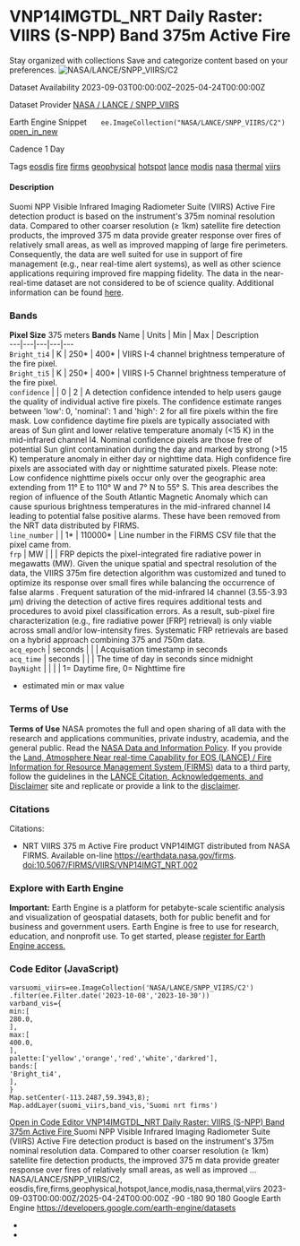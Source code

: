  
#  VNP14IMGTDL_NRT Daily Raster: VIIRS (S-NPP) Band 375m Active Fire 
Stay organized with collections  Save and categorize content based on your preferences. 
![NASA/LANCE/SNPP_VIIRS/C2](https://developers.google.com/earth-engine/datasets/images/NASA/NASA_LANCE_SNPP_VIIRS_C2_sample.png) 

Dataset Availability
    2023-09-03T00:00:00Z–2025-04-24T00:00:00Z 

Dataset Provider
     [ NASA / LANCE / SNPP_VIIRS ](https://www.earthdata.nasa.gov/learn/find-data/near-real-time/firms/vnp14imgtdlnrt) 

Earth Engine Snippet
     `    ee.ImageCollection("NASA/LANCE/SNPP_VIIRS/C2")   ` [ open_in_new ](https://code.earthengine.google.com/?scriptPath=Examples:Datasets/NASA/NASA_LANCE_SNPP_VIIRS_C2) 

Cadence
    1 Day 

Tags
     [eosdis](https://developers.google.com/earth-engine/datasets/tags/eosdis) [fire](https://developers.google.com/earth-engine/datasets/tags/fire) [firms](https://developers.google.com/earth-engine/datasets/tags/firms) [geophysical](https://developers.google.com/earth-engine/datasets/tags/geophysical) [hotspot](https://developers.google.com/earth-engine/datasets/tags/hotspot) [lance](https://developers.google.com/earth-engine/datasets/tags/lance) [modis](https://developers.google.com/earth-engine/datasets/tags/modis) [nasa](https://developers.google.com/earth-engine/datasets/tags/nasa) [thermal](https://developers.google.com/earth-engine/datasets/tags/thermal) [viirs](https://developers.google.com/earth-engine/datasets/tags/viirs)
#### Description
Suomi NPP Visible Infrared Imaging Radiometer Suite (VIIRS) Active Fire detection product is based on the instrument's 375m nominal resolution data. Compared to other coarser resolution (≥ 1km) satellite fire detection products, the improved 375 m data provide greater response over fires of relatively small areas, as well as improved mapping of large fire perimeters. Consequently, the data are well suited for use in support of fire management (e.g., near real-time alert systems), as well as other science applications requiring improved fire mapping fidelity.
The data in the near-real-time dataset are not considered to be of science quality.
Additional information can be found [here](https://earthdata.nasa.gov/earth-observation-data/near-real-time/firms).
### Bands
**Pixel Size** 375 meters 
**Bands**
Name | Units | Min | Max | Description  
---|---|---|---|---  
`Bright_ti4` | K |  250*  |  400*  | VIIRS I-4 channel brightness temperature of the fire pixel.  
`Bright_ti5` | K |  250*  |  400*  | VIIRS I-5 Channel brightness temperature of the fire pixel.  
`confidence` |  |  0  |  2  | A detection confidence intended to help users gauge the quality of individual active fire pixels. The confidence estimate ranges between 'low': 0, 'nominal': 1 and 'high': 2 for all fire pixels within the fire mask. Low confidence daytime fire pixels are typically associated with areas of Sun glint and lower relative temperature anomaly (<15 K) in the mid-infrared channel I4. Nominal confidence pixels are those free of potential Sun glint contamination during the day and marked by strong (>15 K) temperature anomaly in either day or nighttime data. High confidence fire pixels are associated with day or nighttime saturated pixels. Please note: Low confidence nighttime pixels occur only over the geographic area extending from 11° E to 110° W and 7° N to 55° S. This area describes the region of influence of the South Atlantic Magnetic Anomaly which can cause spurious brightness temperatures in the mid-infrared channel I4 leading to potential false positive alarms. These have been removed from the NRT data distributed by FIRMS.  
`line_number` |  |  1*  |  110000*  | Line number in the FIRMS CSV file that the pixel came from.  
`frp` | MW |  |  | FRP depicts the pixel-integrated fire radiative power in megawatts (MW). Given the unique spatial and spectral resolution of the data, the VIIRS 375m fire detection algorithm was customized and tuned to optimize its response over small fires while balancing the occurrence of false alarms . Frequent saturation of the mid-infrared I4 channel (3.55-3.93 μm) driving the detection of active fires requires additional tests and procedures to avoid pixel classification errors. As a result, sub-pixel fire characterization (e.g., fire radiative power [FRP] retrieval) is only viable across small and/or low-intensity fires. Systematic FRP retrievals are based on a hybrid approach combining 375 and 750m data.  
`acq_epoch` | seconds |  |  | Acquisation timestamp in seconds  
`acq_time` | seconds |  |  | The time of day in seconds since midnight  
`DayNight` |  |  |  | 1= Daytime fire, 0= Nighttime fire  
* estimated min or max value 
### Terms of Use
**Terms of Use**
NASA promotes the full and open sharing of all data with the research and applications communities, private industry, academia, and the general public. Read the [NASA Data and Information Policy](https://www.earthdata.nasa.gov/learn/use-data/data-use-policy).
If you provide the [Land, Atmosphere Near real-time Capability for EOS (LANCE) / Fire Information for Resource Management System (FIRMS)](https://earthdata.nasa.gov/earth-observation-data/near-real-time) data to a third party, follow the guidelines in the [LANCE Citation, Acknowledgements, and Disclaimer](https://earthdata.nasa.gov/earth-observation-data/near-real-time/citation#ed-lance-disclaimer) site and replicate or provide a link to the [disclaimer](https://earthdata.nasa.gov/earth-observation-data/near-real-time/citation#ed-lance-disclaimer).
### Citations
Citations:
  * NRT VIIRS 375 m Active Fire product VNP14IMGT distributed from NASA FIRMS. Available on-line https://earthdata.nasa.gov/firms. [doi:10.5067/FIRMS/VIIRS/VNP14IMGT_NRT.002](https://doi.org/10.5067/FIRMS/VIIRS/VNP14IMGT_NRT.002)


### Explore with Earth Engine
**Important:** Earth Engine is a platform for petabyte-scale scientific analysis and visualization of geospatial datasets, both for public benefit and for business and government users. Earth Engine is free to use for research, education, and nonprofit use. To get started, please [register for Earth Engine access.](https://console.cloud.google.com/earth-engine)
### Code Editor (JavaScript)
```
varsuomi_viirs=ee.ImageCollection('NASA/LANCE/SNPP_VIIRS/C2')
.filter(ee.Filter.date('2023-10-08','2023-10-30'))
varband_vis={
min:[
280.0,
],
max:[
400.0,
],
palette:['yellow','orange','red','white','darkred'],
bands:[
'Bright_ti4',
],
}
Map.setCenter(-113.2487,59.3943,8);
Map.addLayer(suomi_viirs,band_vis,'Suomi nrt firms')
```
[ Open in Code Editor ](https://code.earthengine.google.com/?scriptPath=Examples:Datasets/NASA/NASA_LANCE_SNPP_VIIRS_C2)
[ VNP14IMGTDL_NRT Daily Raster: VIIRS (S-NPP) Band 375m Active Fire ](https://developers.google.com/earth-engine/datasets/catalog/NASA_LANCE_SNPP_VIIRS_C2)
Suomi NPP Visible Infrared Imaging Radiometer Suite (VIIRS) Active Fire detection product is based on the instrument's 375m nominal resolution data. Compared to other coarser resolution (≥ 1km) satellite fire detection products, the improved 375 m data provide greater response over fires of relatively small areas, as well as improved …
NASA/LANCE/SNPP_VIIRS/C2, eosdis,fire,firms,geophysical,hotspot,lance,modis,nasa,thermal,viirs 
2023-09-03T00:00:00Z/2025-04-24T00:00:00Z
-90 -180 90 180 
Google Earth Engine
https://developers.google.com/earth-engine/datasets
  * [ ](https://doi.org/https://www.earthdata.nasa.gov/learn/find-data/near-real-time/firms/vnp14imgtdlnrt)
  * [ ](https://doi.org/https://developers.google.com/earth-engine/datasets/catalog/NASA_LANCE_SNPP_VIIRS_C2)


